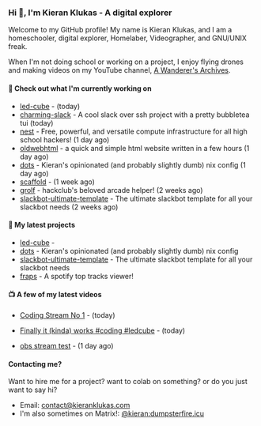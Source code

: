 ### Hi 👋, I'm Kieran Klukas - A digital explorer 

Welcome to my GitHub profile! My name is Kieran Klukas, and I am a homeschooler, digital explorer, Homelaber, Videographer, and GNU/UNIX freak.

When I'm not doing school or working on a project, I enjoy flying drones and making videos on my YouTube channel, [A Wanderer's Archives](https://youtube.com/@wanderer.archives).

#### 👷 Check out what I'm currently working on

- [led-cube](https://github.com/kcoderhtml/led-cube) -  (today)
- [charming-slack](https://github.com/kcoderhtml/charming-slack) - A cool slack over ssh project with a pretty bubbletea tui (today)
- [nest](https://github.com/hackclub/nest) - Free, powerful, and versatile compute infrastructure for all high school hackers! (1 day ago)
- [oldwebhtml](https://github.com/kcoderhtml/oldwebhtml) - a quick and simple html website written in a few hours (1 day ago)
- [dots](https://github.com/kcoderhtml/dots) - Kieran's opinionated (and probably slightly dumb) nix config (1 day ago)
- [scaffold](https://github.com/kcoderhtml/scaffold) -  (1 week ago)
- [grolf](https://github.com/kcoderhtml/grolf) - hackclub's beloved arcade helper! (2 weeks ago)
- [slackbot-ultimate-template](https://github.com/kcoderhtml/slackbot-ultimate-template) - The ultimate slackbot template for all your slackbot needs (2 weeks ago)

#### 🌱 My latest projects

- [led-cube](https://github.com/kcoderhtml/led-cube) - 
- [dots](https://github.com/kcoderhtml/dots) - Kieran's opinionated (and probably slightly dumb) nix config
- [slackbot-ultimate-template](https://github.com/kcoderhtml/slackbot-ultimate-template) - The ultimate slackbot template for all your slackbot needs
- [fraps](https://github.com/kcoderhtml/fraps) - A spotify top tracks viewer!

#### 📺 A few of my latest videos

- [Coding Stream No 1](https://www.youtube.com/watch?v=dLwT8_Z04T8) - (today)

- [Finally it (kinda) works #coding #ledcube](https://www.youtube.com/watch?v=Mfk6LF0zwZg) - (today)

- [obs stream test](https://www.youtube.com/watch?v=zJZ2PaQFEDw) - (1 day ago)



#### Contacting me?

Want to hire me for a project? want to colab on something? or do you just want to say hi?

- Email: [contact@kieranklukas.com](mailto:contact@kieranklukas.com)
- I'm also sometimes on Matrix!: [@kieran:dumpsterfire.icu](https://matrix.to/#/@kieran.matrix.dumpsterfire.icu)